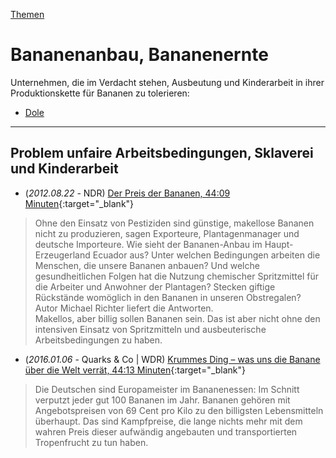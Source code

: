 [Themen](../themen.html)   

# Bananenanbau, Bananenernte

Unternehmen, die im Verdacht stehen, Ausbeutung und Kinderarbeit in ihrer Produktionskette für Bananen zu tolerieren:   
* [Dole](../konzerne/dole.html)

---

## Problem unfaire Arbeitsbedingungen, Sklaverei und Kinderarbeit

* (_2012.08.22_ - NDR) [Der Preis der Bananen, 44:09 Minuten](https://www.youtube.com/watch?v=tAyJH9Cyt3w){:target="_blank"}   
> Ohne den Einsatz von Pestiziden sind günstige, makellose Bananen nicht zu produzieren, sagen Exporteure, Plantagenmanager und deutsche Importeure. Wie sieht der Bananen-Anbau im Haupt-Erzeugerland Ecuador aus? Unter welchen Bedingungen arbeiten die Menschen, die unsere Bananen anbauen? Und welche gesundheitlichen Folgen hat die Nutzung chemischer Spritzmittel für die Arbeiter und Anwohner der Plantagen? Stecken giftige Rückstände womöglich in den Bananen in unseren Obstregalen? Autor Michael Richter liefert die Antworten.   
Makellos, aber billig sollen Bananen sein. Das ist aber nicht ohne den intensiven Einsatz von Spritzmitteln und ausbeuterische Arbeitsbedingungen zu haben.   

* (_2016.01.06_ - Quarks & Co | WDR) [Krummes Ding – was uns die Banane über die Welt verrät, 44:13 Minuten](https://www.youtube.com/watch?v=q_kYu5CiFNc){:target="_blank"}   
> Die Deutschen sind Europameister im Bananenessen: Im Schnitt verputzt jeder gut 100 Bananen im Jahr. Bananen gehören mit Angebotspreisen von 69 Cent pro Kilo zu den billigsten Lebensmitteln überhaupt. Das sind Kampfpreise, die lange nichts mehr mit dem wahren Preis dieser aufwändig angebauten und transportierten Tropenfrucht zu tun haben.   
